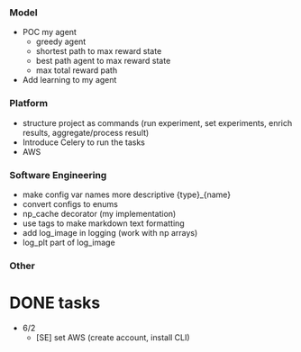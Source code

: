 ### Model
* POC my agent
  * greedy agent
  * shortest path to max reward state
  * best path agent to max reward state
  * max total reward path
* Add learning to my agent

### Platform
* structure project as commands (run experiment, set experiments, enrich results, aggregate/process result)
* Introduce Celery to run the tasks
* AWS

### Software Engineering
* make config var names more descriptive {type}_{name}
* convert configs to enums
* np_cache decorator (my implementation)
* use tags to make markdown text formatting
* add log_image in logging (work with np arrays)
* log_plt part of log_image 

### Other


# DONE tasks

* 6/2
  * [SE] set AWS (create account, install CLI)